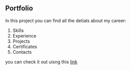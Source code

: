 <h2> Portfolio</h2>

<p>In this project you can find all the detials about my career:</p>

<ol>
  <li>
    Skills
  </li>

<li>
    Experience
</li>

<li>
    Projects
  </li>

<li>
    Certificates
  </li>

<li>
    Contacts
  </li>
</ol>

<p>you can check it out uisng this <a href="https://engpeteratef.github.io/" target="_blank">link</a></p>
